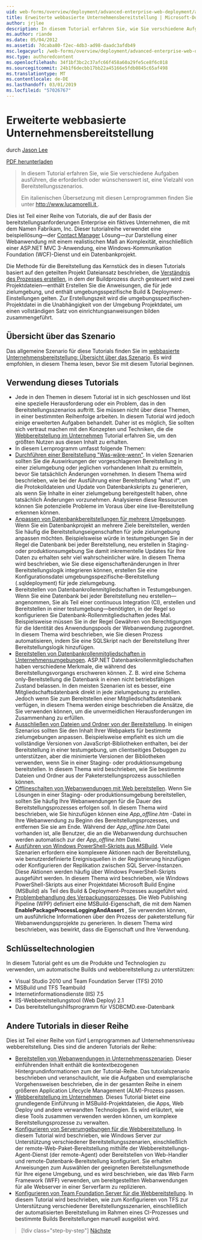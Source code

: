 ```yaml
---
uid: web-forms/overview/deployment/advanced-enterprise-web-deployment/advanced-enterprise-web-deployment
title: Erweiterte webbasierte Unternehmensbereitstellung | Microsoft-Dokumentation
author: jrjlee
description: In diesem Tutorial erfahren Sie, wie Sie verschiedene Aufgaben ausführen, die erforderlich oder wünschenswert ist, eine Vielzahl von Bereitstellungsszenarios. Für eine italienische Translati...
ms.author: riande
ms.date: 05/04/2012
ms.assetid: 7dcaba80-f2ec-4db3-ad98-daadc3afdb49
msc.legacyurl: /web-forms/overview/deployment/advanced-enterprise-web-deployment/advanced-enterprise-web-deployment
msc.type: authoredcontent
ms.openlocfilehash: 34f1bf3bc2c37afc66f458a60a29fe5ce8f6c018
ms.sourcegitcommit: 24b1f6decbb17bb22a45166e5fdb0845c65af498
ms.translationtype: MT
ms.contentlocale: de-DE
ms.lasthandoff: 03/01/2019
ms.locfileid: "57026767"
---
```

<a name="advanced-enterprise-web-deployment"></a>Erweiterte webbasierte Unternehmensbereitstellung
====================
durch [Jason Lee](https://github.com/jrjlee)

[PDF herunterladen](https://msdnshared.blob.core.windows.net/media/MSDNBlogsFS/prod.evol.blogs.msdn.com/CommunityServer.Blogs.Components.WeblogFiles/00/00/00/63/56/8130.DeployingWebAppsInEnterpriseScenarios.pdf)

> In diesem Tutorial erfahren Sie, wie Sie verschiedene Aufgaben ausführen, die erforderlich oder wünschenswert ist, eine Vielzahl von Bereitstellungsszenarios.
> 
> Ein italienischen Übersetzung mit diesen Lernprogrammen finden Sie unter [ http://www.lucamorelli.it ](http://www.lucamorelli.it).


Dies ist Teil einer Reihe von Tutorials, die auf der Basis der bereitstellungsanforderungen Enterprise ein fiktives Unternehmen, die mit dem Namen Fabrikam, Inc. Dieser tutorialreihe verwendet eine beispiellösung&#x2014;der [Contact Manager](../web-deployment-in-the-enterprise/the-contact-manager-solution.md) Lösung&#x2014;zur Darstellung einer Webanwendung mit einem realistischen Maß an Komplexität, einschließlich einer ASP.NET MVC 3-Anwendung, eine Windows-Kommunikation Foundation (WCF)-Dienst und ein Datenbankprojekt.

Die Methode für die Bereitstellung das Kernstück des in diesen Tutorials basiert auf den geteilten Projekt Dateiansatz beschrieben, die [Verständnis des Prozesses erstellen](../web-deployment-in-the-enterprise/understanding-the-build-process.md), in dem der Buildprozess durch gesteuert wird zwei Projektdateien&#x2014;enthält Erstellen Sie die Anweisungen, die für jede zielumgebung, und enthält umgebungsspezifische Build & Deployment-Einstellungen gelten. Zur Erstellungszeit wird die umgebungsspezifischen-Projektdatei in die Unabhängigkeit von der Umgebung Projektdatei, um einen vollständigen Satz von einrichtungsanweisungen bilden zusammengeführt.

## <a name="scenario-overview"></a>Übersicht über das Szenario

Das allgemeine Szenario für diese Tutorials finden Sie im [webbasierte Unternehmensbereitstellung: Übersicht über das Szenario](../deploying-web-applications-in-enterprise-scenarios/enterprise-web-deployment-scenario-overview.md). Es wird empfohlen, in diesem Thema lesen, bevor Sie mit diesem Tutorial beginnen.

## <a name="how-to-use-this-tutorial"></a>Verwendung dieses Tutorials

- Jede in den Themen in diesem Tutorial ist in sich geschlossen und löst eine spezielle Herausforderung oder ein Problem, das in den Bereitstellungsszenarios auftritt. Sie müssen nicht über diese Themen, in einer bestimmten Reihenfolge arbeiten. In diesem Tutorial wird jedoch einige erweiterten Aufgaben behandelt. Daher ist es möglich, Sie sollten sich vertraut machen mit den Konzepten und Techniken, die die [Webbereitstellung im Unternehmen](../web-deployment-in-the-enterprise/web-deployment-in-the-enterprise.md) Tutorial erfahren Sie, um den größten Nutzen aus diesen Inhalt zu erhalten.
- In diesem Lernprogramm umfasst folgende Themen:
- [Durchführen einer Bereitstellung "Was-wäre-wenn"](performing-a-what-if-deployment.md). In vielen Szenarien sollten Sie die Auswirkungen der vorgeschlagenen Bereitstellung in einer zielumgebung oder jeglichen vorhandenen Inhalt zu ermitteln, bevor Sie tatsächlich Änderungen vornehmen. In diesem Thema wird beschrieben, wie bei der Ausführung einer Bereitstellung "what if", um die Protokolldateien und Update von Datenbankskripts zu generieren, als wenn Sie Inhalte in einer zielumgebung bereitgestellt haben, ohne tatsächlich Änderungen vorzunehmen. Analysieren diese Ressourcen können Sie potenzielle Probleme im Voraus über eine live-Bereitstellung erkennen können.
- [Anpassen von Datenbankbereitstellungen für mehrere Umgebungen](customizing-database-deployments-for-multiple-environments.md). Wenn Sie ein Datenbankprojekt an mehrere Ziele bereitstellen, werden Sie häufig die Bereitstellungseigenschaften für jede zielumgebung anpassen möchten. Beispielsweise würde in testumgebungen Sie in der Regel die Datenbank bei jeder Bereitstellung, neu erstellen in Staging-oder produktionsumgebung Sie damit inkrementelle Updates für Ihre Daten zu erhalten sehr viel wahrscheinlicher wäre. In diesem Thema wird beschrieben, wie Sie diese eigenschaftenänderungen in Ihrer Bereitstellungslogik integrieren können, erstellen Sie eine Konfigurationsdatei umgebungsspezifische-Bereitstellung (.sqldeployment) für jede zielumgebung.
- Bereitstellen von Datenbankrollenmitgliedschaften in Testumgebungen. Wenn Sie eine Datenbank bei jeder Bereitstellung neu erstellen&#x2014;angenommen, Sie als Teil einer continuous Integration (CI), erstellen und Bereitstellen in einer testumgebung&#x2014;benötigten, in der Regel so konfigurieren Sie Datenbank-Rollenmitgliedschaften jedes Mal. Beispielsweise müssen Sie in der Regel Gewähren von Berechtigungen für die Identität des Anwendungspools der Webanwendung zugeordnet. In diesem Thema wird beschrieben, wie Sie diesen Prozess automatisieren, indem Sie eine SQL­Skript nach der Bereitstellung Ihrer Bereitstellungslogik hinzufügen.
- [Bereitstellen von Datenbankrollenmitgliedschaften in Unternehmensumgebungen](deploying-membership-databases-to-enterprise-environments.md). ASP.NET Datenbankrollenmitgliedschaften haben verschiedene Merkmale, die während des Bereitstellungsvorgangs erschweren können. Z. B. wird eine Schema only-Bereitstellung die Datenbank in einen nicht betriebsfähigen Zustand belassen. In den meisten Szenarien ist es besser, eine Mitgliedschaftsdatenbank direkt in jede zielumgebung zu erstellen. Jedoch wenn Sie zum Bereitstellen einer Mitgliedschaftsdatenbank verfügen, in diesem Thema werden einige beschrieben die Ansätze, die Sie verwenden können, um die unvermeidlichen Herausforderungen im Zusammenhang zu erfüllen.
- [Ausschließen von Dateien und Ordner von der Bereitstellung](excluding-files-and-folders-from-deployment.md). In einigen Szenarios sollten Sie den Inhalt Ihrer Webpakets für bestimmte zielumgebungen anpassen. Beispielsweise empfiehlt es sich um die vollständige Versionen von JavaScript-Bibliotheken enthalten, bei der Bereitstellung in einer testumgebung, um clientseitiges Debuggen zu unterstützen, aber die minimierte Versionen der Bibliotheken verwenden, wenn Sie in einer Staging- oder produktionsumgebung bereitstellen. In diesem Thema wird beschrieben, wie Sie bestimmte Dateien und Ordner aus der Paketerstellungsprozess ausschließen können.
- [Offlineschalten von Webanwendungen mit Web bereitstellen](taking-web-applications-offline-with-web-deploy.md). Wenn Sie Lösungen in einer Staging- oder produktionsumgebung bereitstellen, sollten Sie häufig Ihre Webanwendungen für die Dauer des Bereitstellungsprozesses erfolgen soll. In diesem Thema wird beschrieben, wie Sie hinzufügen können eine *App\_offline.htm* -Datei in Ihre Webanwendung zu Beginn des Bereitstellungsprozesses, und entfernen Sie sie am Ende. Während der *App\_offline.htm* Datei vorhanden ist, alle Benutzer, die an die Webanwendung durchsuchen werden automatisch zur der *App\_offline.htm* Datei.
- [Ausführen von Windows PowerShell-Skripts aus MSBuild](running-windows-powershell-scripts-from-msbuild-project-files.md). Viele Szenarien erfordern eine komplexere Aktionen nach der Bereitstellung, wie benutzerdefinierte Ereignisquellen in der Registrierung hinzufügen oder Konfigurieren der Replikation zwischen SQL Server-Instanzen. Diese Aktionen werden häufig über Windows PowerShell-Skripts ausgeführt werden. In diesem Thema wird beschrieben, wie Windows PowerShell-Skripts aus einer Projektdatei Microsoft Build Engine (MSBuild) als Teil des Build & Deployment-Prozesses ausgeführt wird.
- [Problembehandlung des Verpackungsprozesses](troubleshooting-the-packaging-process.md). Die Web Publishing Pipeline (WPP) definiert eine MSBuild-Eigenschaft, die mit dem Namen **EnablePackageProcessLoggingAndAssert** , Sie verwenden können, um ausführliche Informationen über den Prozess der paketerstellung für Webanwendungsprojekte zu generieren. In diesem Thema wird beschrieben, was bewirkt, dass die Eigenschaft und Ihre Verwendung.

## <a name="key-technologies"></a>Schlüsseltechnologien

In diesem Tutorial geht es um die Produkte und Technologien zu verwenden, um automatische Builds und webbereitstellung zu unterstützen:

- Visual Studio 2010 und Team Foundation Server (TFS) 2010
- MSBuild und TFS Teambuild
- Internetinformationsdienste (IIS) 7.5
- IIS-Webbereitstellungstool (Web Deploy) 2.1
- Das bereitstellungshilfsprogramm für VSDBCMD.exe-Datenbank

## <a name="other-tutorials-in-this-series"></a>Andere Tutorials in dieser Reihe

Dies ist Teil einer Reihe von fünf Lernprogrammen auf Unternehmensniveau webbereitstellung. Dies sind die anderen Tutorials der Reihe:

- [Bereitstellen von Webanwendungen in Unternehmensszenarien](../deploying-web-applications-in-enterprise-scenarios/deploying-web-applications-in-enterprise-scenarios.md). Dieser einführenden Inhalt enthält die kontextbezogenen Hintergrundinformationen zum der Tutorial-Reihe. Das tutorialszenario beschrieben und veranschaulicht, wie die Aufgaben und exemplarische Vorgehensweisen beschrieben, die in der gesamten Reihe in einem größeren Application Lifecycle Management (ALM)-Prozess passen.
- [Webbereitstellung im Unternehmen](../web-deployment-in-the-enterprise/web-deployment-in-the-enterprise.md). Dieses Tutorial bietet eine grundlegende Einführung in MSBuild-Projektdateien, die Apps, Web Deploy und andere verwandten Technologien. Es wird erläutert, wie diese Tools zusammen verwenden werden können, um komplexe Bereitstellungsprozesse zu verwalten.
- [Konfigurieren von Serverumgebungen für die Webbereitstellung](../configuring-server-environments-for-web-deployment/configuring-server-environments-for-web-deployment.md). In diesem Tutorial wird beschrieben, wie Windows Server zur Unterstützung verschiedener Bereitstellungsszenarien, einschließlich der remote-Web-Paket-Bereitstellung mithilfe der Webbereitstellungs-Agent-Dienst (der remote-Agent) oder Bereitstellen von Web-Handler und remote-Datenbank-Bereitstellung konfiguriert. Sie erhalten Anweisungen zum Auswählen der geeigneten Bereitstellungsmethode für Ihre eigene Umgebung, und es wird beschrieben, wie das Web Farm Framework (WFF) verwenden, um bereitgestellten Webanwendungen für alle Webserver in einer Serverfarm zu replizieren.
- [Konfigurieren von Team Foundation Server für die Webbereitstellung](../configuring-team-foundation-server-for-web-deployment/configuring-team-foundation-server-for-web-deployment.md). In diesem Tutorial wird beschrieben, wie zum Konfigurieren von TFS zur Unterstützung verschiedener Bereitstellungsszenarien, einschließlich der automatisierten Bereitstellung im Rahmen eines CI-Prozesses und bestimmte Builds Bereitstellungen manuell ausgelöst wird.

> [!div class="step-by-step"]
> [Nächste](performing-a-what-if-deployment.md)
